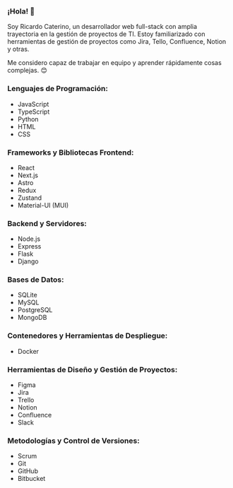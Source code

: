 ### ¡Hola! 👋

Soy Ricardo Caterino, un desarrollador web full-stack con amplia trayectoria en la gestión de proyectos de TI. Estoy familiarizado con herramientas de gestión de proyectos como Jira, Tello, Confluence, Notion y otras. 

Me considero capaz de trabajar en equipo y aprender rápidamente cosas complejas. 😊

### Lenguajes de Programación:
- JavaScript 
- TypeScript 
- Python 
- HTML 
- CSS 

### Frameworks y Bibliotecas Frontend:
- React 
- Next.js 
- Astro 
- Redux 
- Zustand 
- Material-UI (MUI) 

### Backend y Servidores:
- Node.js
- Express 
- Flask 
- Django 

### Bases de Datos:
- SQLite 
- MySQL 
- PostgreSQL 
- MongoDB 

### Contenedores y Herramientas de Despliegue:
- Docker

### Herramientas de Diseño y Gestión de Proyectos:
- Figma 
- Jira 
- Trello 
- Notion 
- Confluence 
- Slack 

### Metodologías y Control de Versiones:
- Scrum 
- Git
- GitHub 
- Bitbucket 
